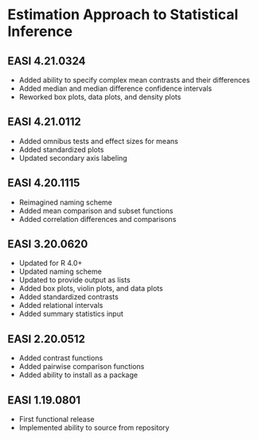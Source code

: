 # Estimation Approach to Statistical Inference

## EASI 4.21.0324

- Added ability to specify complex mean contrasts and their differences
- Added median and median difference confidence intervals
- Reworked box plots, data plots, and density plots

## EASI 4.21.0112

- Added omnibus tests and effect sizes for means
- Added standardized plots
- Updated secondary axis labeling

## EASI 4.20.1115

- Reimagined naming scheme
- Added mean comparison and subset functions
- Added correlation differences and comparisons

## EASI 3.20.0620

- Updated for R 4.0+
- Updated naming scheme
- Updated to provide output as lists
- Added box plots, violin plots, and data plots
- Added standardized contrasts
- Added relational intervals
- Added summary statistics input

## EASI 2.20.0512

- Added contrast functions
- Added pairwise comparison functions
- Added ability to install as a package

## EASI 1.19.0801

- First functional release
- Implemented ability to source from repository
